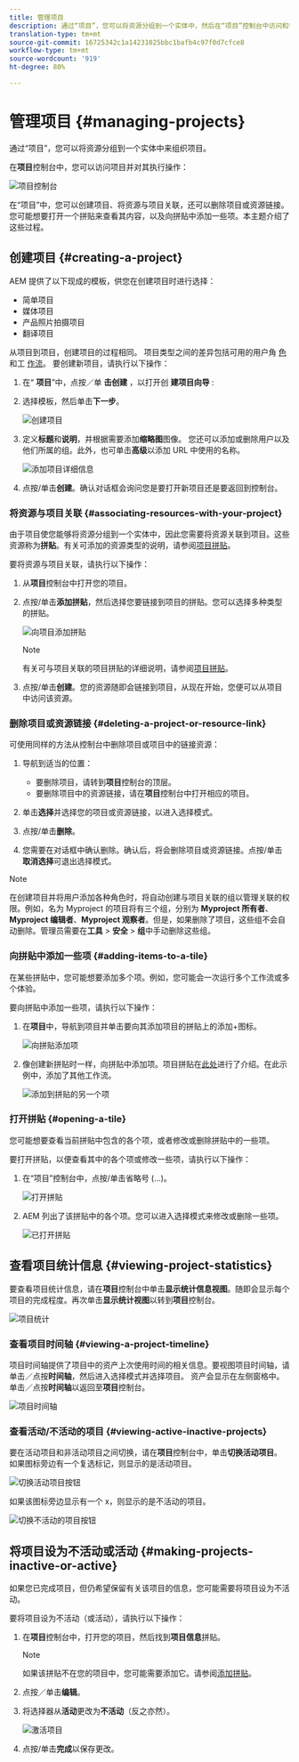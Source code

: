 ```yaml
---
title: 管理项目
description: 通过“项目”，您可以将资源分组到一个实体中，然后在“项目”控制台中访问和管理该实体，从而组织项目
translation-type: tm+mt
source-git-commit: 16725342c1a14231025bbc1bafb4c97f0d7cfce8
workflow-type: tm+mt
source-wordcount: '919'
ht-degree: 80%

---
```



# 管理项目 {#managing-projects}

通过“项目”，您可以将资源分组到一个实体中来组织项目。

在&#x200B;**项目**&#x200B;控制台中，您可以访问项目并对其执行操作：

![项目控制台](/help/sites-cloud/authoring/assets/projects-console-detail.png)

在“项目”中，您可以创建项目、将资源与项目关联，还可以删除项目或资源链接。您可能想要打开一个拼贴来查看其内容，以及向拼贴中添加一些项。本主题介绍了这些过程。

## 创建项目 {#creating-a-project}

AEM 提供了以下现成的模板，供您在创建项目时进行选择：

* 简单项目
* 媒体项目
* 产品照片拍摄项目
* 翻译项目

从项目到项目，创建项目的过程相同。 项目类型之间的差异包括可用的用户角 [色](/help/sites-cloud/authoring/projects/overview.md) 和工 [作流](/help/sites-cloud/authoring/projects/workflows.md)。  要创建新项目，请执行以下操作：

1. 在“ **项目**”中，点按／单 **击创建** ，以打开创 **建项目向导** :
1. 选择模板，然后单击&#x200B;**下一步**。

   ![创建项目](/help/sites-cloud/authoring/assets/projects-create.png)

1. 定义&#x200B;**标题**&#x200B;和&#x200B;**说明**，并根据需要添加&#x200B;**缩略图**&#x200B;图像。 您还可以添加或删除用户以及他们所属的组。此外，也可单击&#x200B;**高级**&#x200B;以添加 URL 中使用的名称。

   ![添加项目详细信息](/help/sites-cloud/authoring/assets/projects-title.png)

1. 点按/单击&#x200B;**创建**。确认对话框会询问您是要打开新项目还是要返回到控制台。

### 将资源与项目关联  {#associating-resources-with-your-project}

由于项目使您能够将资源分组到一个实体中，因此您需要将资源关联到项目。这些资源称为&#x200B;**拼贴**。有关可添加的资源类型的说明，请参阅[项目拼贴](/help/sites-cloud/authoring/projects/overview.md#project-tiles)。

要将资源与项目关联，请执行以下操作：

1. 从&#x200B;**项目**&#x200B;控制台中打开您的项目。
1. 点按/单击&#x200B;**添加拼贴**，然后选择您要链接到项目的拼贴。您可以选择多种类型的拼贴。

   ![向项目添加拼贴](/help/sites-cloud/authoring/assets/projects-add-tile.png)

   >[!NOTE]
   >
   >有关可与项目关联的项目拼贴的详细说明，请参阅[项目拼贴](/help/sites-cloud/authoring/projects/overview.md#project-tiles)。

1. 点按/单击&#x200B;**创建**。您的资源随即会链接到项目，从现在开始，您便可以从项目中访问该资源。

### 删除项目或资源链接 {#deleting-a-project-or-resource-link}

可使用同样的方法从控制台中删除项目或项目中的链接资源：

1. 导航到适当的位置：

   * 要删除项目，请转到&#x200B;**项目**&#x200B;控制台的顶层。
   * 要删除项目中的资源链接，请在&#x200B;**项目**&#x200B;控制台中打开相应的项目。

1. 单击&#x200B;**选择**&#x200B;并选择您的项目或资源链接，以进入选择模式。
1. 点按/单击&#x200B;**删除**。

1. 您需要在对话框中确认删除。确认后，将会删除项目或资源链接。点按/单击&#x200B;**取消选择**&#x200B;可退出选择模式。

>[!NOTE]
>
>在创建项目并将用户添加各种角色时，将自动创建与项目关联的组以管理关联的权限。例如，名为 Myproject 的项目将有三个组，分别为 **Myproject 所有者**、**Myproject 编辑者**、**Myproject 观察者**。但是，如果删除了项目，这些组不会自动删除。管理员需要在&#x200B;**工具** > **安全** > **组**&#x200B;中手动删除这些组。

### 向拼贴中添加一些项 {#adding-items-to-a-tile}

在某些拼贴中，您可能想要添加多个项。例如，您可能会一次运行多个工作流或多个体验。

要向拼贴中添加一些项，请执行以下操作：

1. 在&#x200B;**项目**&#x200B;中，导航到项目并单击要向其添加项目的拼贴上的添加+图标。

   ![向拼贴添加项](/help/sites-cloud/authoring/assets/projects-workflows-1.png)

1. 像创建新拼贴时一样，向拼贴中添加项。项目拼贴在[此处](/help/sites-cloud/authoring/projects/overview.md#project-tiles)进行了介绍。在此示例中，添加了其他工作流。

   ![添加到拼贴的另一个项](/help/sites-cloud/authoring/assets/projects-workflows-2.png)

### 打开拼贴 {#opening-a-tile}

您可能想要查看当前拼贴中包含的各个项，或者修改或删除拼贴中的一些项。

要打开拼贴，以便查看其中的各个项或修改一些项，请执行以下操作：

1. 在“项目”控制台中，点按/单击省略号 (...)。

   ![打开拼贴](/help/sites-cloud/authoring/assets/projects-open-tile.png)

1. AEM 列出了该拼贴中的各个项。您可以进入选择模式来修改或删除一些项。

   ![已打开拼贴](/help/sites-cloud/authoring/assets/projects-opened-tile.png)

## 查看项目统计信息 {#viewing-project-statistics}

要查看项目统计信息，请在&#x200B;**项目**&#x200B;控制台中单击&#x200B;**显示统计信息视图**。随即会显示每个项目的完成程度。再次单击&#x200B;**显示统计视图**&#x200B;以转到&#x200B;**项目**&#x200B;控制台。

![项目统计](/help/sites-cloud/authoring/assets/projects-stats.png)

### 查看项目时间轴 {#viewing-a-project-timeline}

项目时间轴提供了项目中的资产上次使用时间的相关信息。要视图项目时间轴，请单击／点按&#x200B;**时间轴**，然后进入选择模式并选择项目。 资产会显示在左侧窗格中。单击／点按&#x200B;**时间轴**&#x200B;以返回至&#x200B;**项目**&#x200B;控制台。

![项目时间轴](/help/sites-cloud/authoring/assets/projects-timeline.png)

### 查看活动/不活动的项目 {#viewing-active-inactive-projects}

要在活动项目和非活动项目之间切换，请在&#x200B;**项目**&#x200B;控制台中，单击&#x200B;**切换活动项目**。 如果图标旁边有一个复选标记，则显示的是活动项目。

![切换活动项目按钮](/help/sites-cloud/authoring/assets/projects-active.png)

如果该图标旁边显示有一个 x，则显示的是不活动的项目。

![切换不活动的项目按钮](/help/sites-cloud/authoring/assets/projects-inactive.png)

## 将项目设为不活动或活动 {#making-projects-inactive-or-active}

如果您已完成项目，但仍希望保留有关该项目的信息，您可能需要将项目设为不活动。

要将项目设为不活动（或活动），请执行以下操作：

1. 在&#x200B;**项目**&#x200B;控制台中，打开您的项目，然后找到&#x200B;**项目信息**&#x200B;拼贴。

   >[!NOTE]
   >
   >如果该拼贴不在您的项目中，您可能需要添加它。请参阅[添加拼贴](#adding-items-to-a-tile)。

1. 点按／单击&#x200B;**编辑**。
1. 将选择器从&#x200B;**活动**&#x200B;更改为&#x200B;**不活动**（反之亦然）。

   ![激活项目](/help/sites-cloud/authoring/assets/projects-activate.png)

1. 点按/单击&#x200B;**完成**&#x200B;以保存更改。
